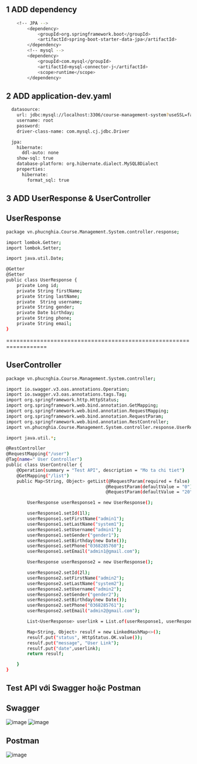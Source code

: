 ## 1 ADD dependency
```bash
    <!-- JPA -->
		<dependency>
			<groupId>org.springframework.boot</groupId>
			<artifactId>spring-boot-starter-data-jpa</artifactId>
		</dependency>
		<!-- mysql -->
		<dependency>
			<groupId>com.mysql</groupId>
			<artifactId>mysql-connector-j</artifactId>
			<scope>runtime</scope>
		</dependency>
```
## 2 ADD application-dev.yaml
```bash
  datasource:
    url: jdbc:mysql://localhost:3306/course-management-system?useSSL=false&serverTimezone=UTC
    username: root
    password:
    driver-class-name: com.mysql.cj.jdbc.Driver

  jpa:
    hibernate:
      ddl-auto: none
    show-sql: true
    database-platform: org.hibernate.dialect.MySQL8Dialect
    properties:
      hibernate:
        format_sql: true
```
## 3 ADD UserResponse & UserController
  ## UserResponse
```bash
package vn.phucnghia.Course.Management.System.controller.response;

import lombok.Getter;
import lombok.Setter;

import java.util.Date;

@Getter
@Setter
public class UserResponse {
    private Long id;
    private String firstName;
    private String lastName;
    private  String username;
    private String gender;
    private Date birthday;
    private String phone;
    private String email;
}
```
==================================================================
  ## UserController
```bash
package vn.phucnghia.Course.Management.System.controller;

import io.swagger.v3.oas.annotations.Operation;
import io.swagger.v3.oas.annotations.tags.Tag;
import org.springframework.http.HttpStatus;
import org.springframework.web.bind.annotation.GetMapping;
import org.springframework.web.bind.annotation.RequestMapping;
import org.springframework.web.bind.annotation.RequestParam;
import org.springframework.web.bind.annotation.RestController;
import vn.phucnghia.Course.Management.System.controller.response.UserResponse;

import java.util.*;

@RestController
@RequestMapping("/user")
@Tag(name=" User Controller")
public class UserController {
    @Operation(summary = "Test API", description = "Mo ta chi tiet")
    @GetMapping("/list")
    public Map<String, Object> getList(@RequestParam(required = false) String keywword,
                                      @RequestParam(defaultValue = "0") int page,
                                      @RequestParam(defaultValue = "20") int size){

        UserResponse userResponse1 = new UserResponse();

        userResponse1.setId(1l);
        userResponse1.setFirstName("admin1");
        userResponse1.setLastName("system1");
        userResponse1.setUsername("admin1");
        userResponse1.setGender("gender1");
        userResponse1.setBirthday(new Date());
        userResponse1.setPhone("0368285760");
        userResponse1.setEmail("admin1@gmail.com");

        UserResponse userResponse2 = new UserResponse();

        userResponse2.setId(2l);
        userResponse2.setFirstName("admin2");
        userResponse2.setLastName("system2");
        userResponse2.setUsername("admin2");
        userResponse2.setGender("gender2");
        userResponse2.setBirthday(new Date());
        userResponse2.setPhone("0368285761");
        userResponse2.setEmail("admin2@gmail.com");

        List<UserResponse> userlink = List.of(userResponse1, userResponse2);

        Map<String, Object> resulf = new LinkedHashMap<>();
        resulf.put("status", HttpStatus.OK.value());
        resulf.put("message", "User Link");
        resulf.put("date",userlink);
        return resulf;

    }
}
```
## Test API với Swagger hoặc Postman
  ## Swagger
![image](https://github.com/user-attachments/assets/6cd51149-45b6-49bb-8426-c99735f61cd5)
![image](https://github.com/user-attachments/assets/501c8e10-397d-44aa-8a0d-f9b8dda5e50f)
  ## Postman
![image](https://github.com/user-attachments/assets/ad22f7f3-7acf-4d05-bc05-65abe0c8f46c)






